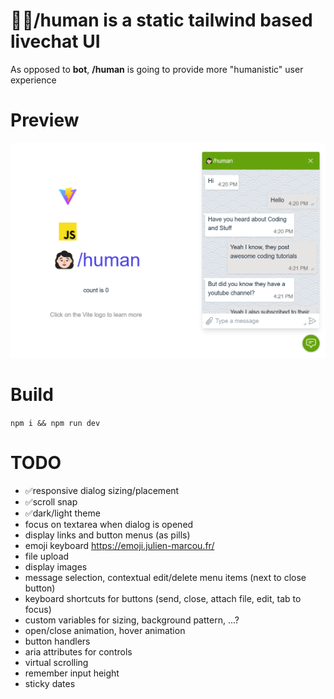 # 👩🏻/human is a static tailwind based livechat UI

As opposed to **bot**, **/human** is going to provide more "humanistic" user experience

# Preview

![/human UI](screen.png "/human UI")

# Build

`npm i && npm run dev`

# TODO

- ✅responsive dialog sizing/placement
- ✅scroll snap
- ✅dark/light theme
- focus on textarea when dialog is opened
- display links and button menus (as pills)
- emoji keyboard https://emoji.julien-marcou.fr/
- file upload
- display images
- message selection, contextual edit/delete menu items (next to close button)
- keyboard shortcuts for buttons (send, close, attach file, edit, tab to focus)
- custom variables for sizing, background pattern, ...?
- open/close animation, hover animation
- button handlers
- aria attributes for controls
- virtual scrolling
- remember input height
- sticky dates
